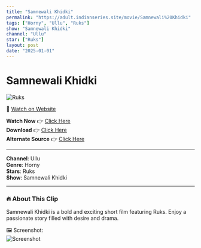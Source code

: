 ```yaml
---
title: "Samnewali Khidki"
permalink: "https://adult.indianseries.site/movie/Samnewali%20Khidki"
tags: ["Horny", "Ullu", "Ruks"]
show: "Samnewali Khidki"
channel: "Ullu"
star: ["Ruks"]
layout: post
date: "2025-01-01"
---
```


# Samnewali Khidki

![Ruks](https://shorts.desisins.com/wp-content/uploads/2024/01/Samnewali-Khidki-DesiSins.com_.jpg)

🔗 [Watch on Website](https://adult.indianseries.site/movie/Samnewali%20Khidki)

**Watch Now** 👉 [Click Here](https://adult.indianseries.site/movie/Samnewali%20Khidki)  
**Download** 👉 [Click Here](https://adult.indianseries.site/movie/Samnewali%20Khidki)  
**Alternate Source** 👉 [Click Here](https://adult.indianseries.site/movie/Samnewali%20Khidki)

---

**Channel**: Ullu  
**Genre**: Horny  
**Stars**: Ruks  
**Show**: Samnewali Khidki

---

### 🔥 About This Clip

Samnewali Khidki is a bold and exciting short film featuring Ruks. Enjoy a passionate story filled with desire and drama.
 
🖼️ Screenshot:  
![Screenshot](https://shorts.desisins.com/wp-content/uploads/2024/01/Samnewali-Khidki-DesiSins.com_.jpg)
